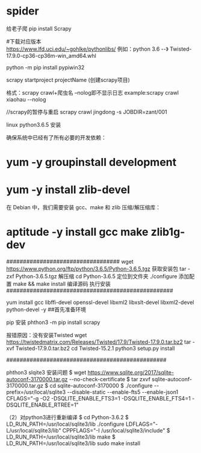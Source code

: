 # spider
给老子爬
pip install Scrapy

#下载对应版本  
https://www.lfd.uci.edu/~gohlke/pythonlibs/ 
例如：python 3.6 --》 Twisted-17.9.0-cp36-cp36m-win_amd64.whl

python -m pip install pypiwin32



scrapy startproject projectName (创建scrapy项目)


格式：scrapy crawl+爬虫名  –nolog即不显示日志
example:scrapy crawl xiaohau --nolog 

//scrapy的暂停与重启
scrapy crawl jingdong -s JOBDIR=zant/001




linux python3.6.5 安装

确保系统中已经有了所有必要的开发依赖：
# yum -y groupinstall development
# yum -y install zlib-devel
在 Debian 中，我们需要安装 gcc、make 和 zlib 压缩/解压缩库：
# aptitude -y install gcc make zlib1g-dev

##################################
wget https://www.python.org/ftp/python/3.6.5/Python-3.6.5.tgz 获取安装包
tar -zxf Python-3.6.5.tgz  解压缩
cd Python-3.6.5   定位到文件夹
./configure  添加配置
make && make install  编译源码 执行安装
##################################################

yum install gcc libffi-devel openssl-devel libxml2 libxslt-devel libxml2-devel python-devel -y   ##首先准备环境
 
pip  安装
phthon3 -m pip install scrapy

报错原因：没有安装Twisted
wget https://twistedmatrix.com/Releases/Twisted/17.9/Twisted-17.9.0.tar.bz2
tar -xvf Twisted-17.9.0.tar.bz2
cd Twisted-15.2.1
python3 setup.py install

################################################

phthon3 slqite3 安装问题
$ wget https://www.sqlite.org/2017/sqlite-autoconf-3170000.tar.gz --no-check-certificate
$ tar zxvf sqlite-autoconf-3170000.tar.gz
$ cd sqlite-autoconf-3170000
$ ./configure --prefix=/usr/local/sqlite3 --disable-static --enable-fts5 --enable-json1 CFLAGS="-g -O2 -DSQLITE_ENABLE_FTS3=1 -DSQLITE_ENABLE_FTS4=1 -DSQLITE_ENABLE_RTREE=1"

（2）对python3进行重新编译
$ cd Python-3.6.2
$ LD_RUN_PATH=/usr/local/sqlite3/lib ./configure LDFLAGS="-L/usr/local/sqlite3/lib" CPPFLAGS="-I /usr/local/sqlite3/include"
$ LD_RUN_PATH=/usr/local/sqlite3/lib make
$ LD_RUN_PATH=/usr/local/sqlite3/lib sudo make install
